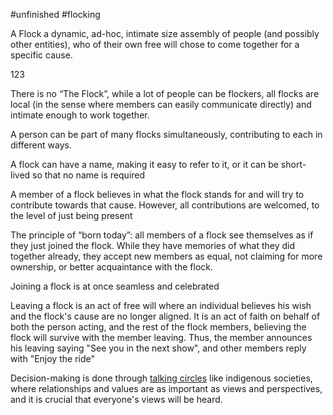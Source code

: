 #unfinished #flocking

A Flock a dynamic, ad-hoc, intimate size assembly of people (and possibly other entities), who of their own free will chose to come together for a specific cause.

123

There is no “The Flock”, while a lot of people can be flockers, all flocks are local (in the sense where members can easily communicate directly) and intimate enough to work together. 

A person can be part of many flocks simultaneously, contributing to each in different ways.


A flock can have a name, making it easy to refer to it, or it can be short-lived so that no name is required

A member of a flock believes in what the flock stands for and will try to contribute towards that cause. However, all contributions are welcomed, to the level of just being present

The principle of “born today”: all members of a flock see  themselves as if they just joined the flock. While they have memories of what they did together already, they accept new members as equal, not claiming for more ownership, or better acquaintance with the flock. 

Joining a flock is at once seamless and celebrated

Leaving a flock is an act of free will where an individual believes his wish and the flock's cause are no longer aligned. It is an act of faith on behalf of both the person acting, and the rest of the flock members,  believing the flock will survive with the member leaving. Thus, the member announces his leaving saying "See you in the next show", and other members reply with "Enjoy the ride"

Decision-making is done through [talking circles](https://comingtothetable.org/wp-content/uploads/2019/08/Circle-Process-2-pager.pdf) like indigenous societies, where relationships and values are as important as views and perspectives, and it is crucial that everyone's views will be heard.